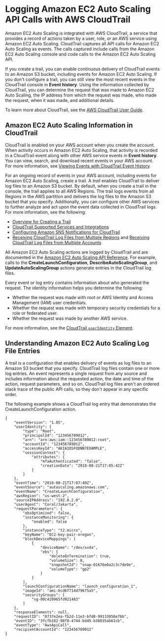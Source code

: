 # Logging Amazon EC2 Auto Scaling API Calls with AWS CloudTrail<a name="logging-using-cloudtrail"></a>

Amazon EC2 Auto Scaling is integrated with AWS CloudTrail, a service that provides a record of actions taken by a user, role, or an AWS service using Amazon EC2 Auto Scaling\. CloudTrail captures all API calls for Amazon EC2 Auto Scaling as events\. The calls captured include calls from the Amazon EC2 Auto Scaling console and code calls to the Amazon EC2 Auto Scaling API\. 

If you create a trail, you can enable continuous delivery of CloudTrail events to an Amazon S3 bucket, including events for Amazon EC2 Auto Scaling\. If you don't configure a trail, you can still view the most recent events in the CloudTrail console in **Event history**\. Using the information collected by CloudTrail, you can determine the request that was made to Amazon EC2 Auto Scaling, the IP address from which the request was made, who made the request, when it was made, and additional details\. 

To learn more about CloudTrail, see the [AWS CloudTrail User Guide](https://docs.aws.amazon.com/awscloudtrail/latest/userguide/)\.

## Amazon EC2 Auto Scaling Information in CloudTrail<a name="service-name-info-in-cloudtrail"></a>

CloudTrail is enabled on your AWS account when you create the account\. When activity occurs in Amazon EC2 Auto Scaling, that activity is recorded in a CloudTrail event along with other AWS service events in **Event history**\. You can view, search, and download recent events in your AWS account\. For more information, see [Viewing Events with CloudTrail Event History](https://docs.aws.amazon.com/awscloudtrail/latest/userguide/view-cloudtrail-events.html)\. 

For an ongoing record of events in your AWS account, including events for Amazon EC2 Auto Scaling, create a trail\. A *trail* enables CloudTrail to deliver log files to an Amazon S3 bucket\. By default, when you create a trail in the console, the trail applies to all AWS Regions\. The trail logs events from all Regions in the AWS partition and delivers the log files to the Amazon S3 bucket that you specify\. Additionally, you can configure other AWS services to further analyze and act upon the event data collected in CloudTrail logs\. For more information, see the following: 
+ [Overview for Creating a Trail](https://docs.aws.amazon.com/awscloudtrail/latest/userguide/cloudtrail-create-and-update-a-trail.html)
+ [CloudTrail Supported Services and Integrations](https://docs.aws.amazon.com/awscloudtrail/latest/userguide/cloudtrail-aws-service-specific-topics.html#cloudtrail-aws-service-specific-topics-integrations)
+ [Configuring Amazon SNS Notifications for CloudTrail](https://docs.aws.amazon.com/awscloudtrail/latest/userguide/getting_notifications_top_level.html)
+ [Receiving CloudTrail Log Files from Multiple Regions](https://docs.aws.amazon.com/awscloudtrail/latest/userguide/receive-cloudtrail-log-files-from-multiple-regions.html) and [Receiving CloudTrail Log Files from Multiple Accounts](https://docs.aws.amazon.com/awscloudtrail/latest/userguide/cloudtrail-receive-logs-from-multiple-accounts.html)

All Amazon EC2 Auto Scaling actions are logged by CloudTrail and are documented in the [Amazon EC2 Auto Scaling API Reference](https://docs.aws.amazon.com/autoscaling/ec2/APIReference/)\. For example, calls to the **CreateLaunchConfiguration**, **DescribeAutoScalingGroup**, and **UpdateAutoScalingGroup** actions generate entries in the CloudTrail log files\. 

Every event or log entry contains information about who generated the request\. The identity information helps you determine the following: 
+ Whether the request was made with root or AWS Identity and Access Management \(IAM\) user credentials\.
+ Whether the request was made with temporary security credentials for a role or federated user\.
+ Whether the request was made by another AWS service\.

For more information, see the [CloudTrail `userIdentity` Element](https://docs.aws.amazon.com/awscloudtrail/latest/userguide/cloudtrail-event-reference-user-identity.html)\.

## Understanding Amazon EC2 Auto Scaling Log File Entries<a name="understanding-service-name-entries"></a>

A trail is a configuration that enables delivery of events as log files to an Amazon S3 bucket that you specify\. CloudTrail log files contain one or more log entries\. An event represents a single request from any source and includes information about the requested action, the date and time of the action, request parameters, and so on\. CloudTrail log files aren't an ordered stack trace of the public API calls, so they don't appear in any specific order\. 

The following example shows a CloudTrail log entry that demonstrates the CreateLaunchConfiguration action\.

```
{
    "eventVersion": "1.05",
    "userIdentity": {
        "type": "Root",
        "principalId": "123456789012",
        "arn": "arn:aws:iam::123456789012:root",
        "accountId": "123456789012",
        "accessKeyId": "AKIAIOSFODNN7EXAMPLE",
        "sessionContext": {
            "attributes": {
                "mfaAuthenticated": "false",
                "creationDate": "2018-08-21T17:05:42Z"
            }
        }
    },
    "eventTime": "2018-08-21T17:07:49Z",
    "eventSource": "autoscaling.amazonaws.com",
    "eventName": "CreateLaunchConfiguration",
    "awsRegion": "us-west-2",
    "sourceIPAddress": "192.0.2.0",
    "userAgent": "Coral/Jakarta",
    "requestParameters": {
        "ebsOptimized": false,
        "instanceMonitoring": {
            "enabled": false
        },
        "instanceType": "t2.micro",
        "keyName": "EC2-key-pair-oregon",
        "blockDeviceMappings": [
            {
                "deviceName": "/dev/xvda",
                "ebs": {
                    "deleteOnTermination": true,
                    "volumeSize": 8,
                    "snapshotId": "snap-01676e0a2c3c7de9e",
                    "volumeType": "gp2"
                }
            }
        ],
        "launchConfigurationName": "launch_configuration_1",
        "imageId": "ami-6cd6f714d79675a5",
        "securityGroups": [
            "sg-00c429965fd921483"
        ]
    },
    "responseElements": null,
    "requestID": "0737e2ea-fb2d-11e3-bfd8-99133058e7bb",
    "eventID": "3fcfb182-98f8-4744-bd45-b38835ab61cb",
    "eventType": "AwsApiCall",
    "recipientAccountId": "123456789012"
}
```